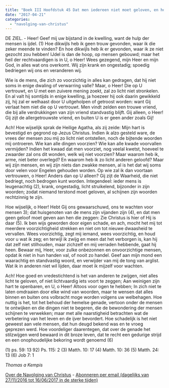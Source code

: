 ```yaml
---
title: "Boek III Hoofdstuk 45 Dat men iedereen niet moet geloven, en hoe licht men in woorden struikelt"
date: "2017-04-21"
categories: 
  - "navolging-van-christus"
---
```


DE ZIEL. - Heer! Geef mij uw bijstand in de kwelling, want de hulp der mensen is ijdel. (1) Hoe dikwijls heb ik geen trouw gevonden, waar ik die zeker meende te vinden? En hoe dikwijls heb ik er gevonden, waar ik ze niet gezocht zou hebben! IJdel is dan de hoop, op mensen gebouwd; maar het heil der rechtvaardigen is in U, o Heer! Wees gezegend, mijn Heer en mijn God, in alles wat ons overkomt. Wij zijn krank en ongestadig; spoedig bedriegen wij ons en veranderen wij.

Wie is de mens, die zich zo voorzichtig in alles kan gedragen, dat hij niet soms in enige dwaling of verwarring valle? Maar, o Heer! Die op U vertrouwt, en U met een zuivere mening zoekt, zal zo licht niet stronkelen. En al valt hij somtijds in enige kwelling, ja hoezeer hij ook daarin gewikkeld zij, hij zal er welhaast door U uitgeholpen of getroost worden: want Gij verlaat hem niet die op U vertrouwt. Men vindt zelden een trouwe vriend, die bij alle verdrukkingen van zijn vriend standvastig blijft. Gij alleen, o Heer! Gij zijt de allergetrouwste vriend, en buiten U is er geen ander zoals Gij!

Ach! Hoe wijselijk sprak de Heilige Agatha, als zij zeide: Mijn hart is bevestigd en gegrond op Jezus Christus. Indien ik alzo gesteld ware, de vrees der mensen zou mij zo licht niet ontstellen, noch de bijtende woorden mij ontroeren. Wie kan alle dingen voorzien? Wie kan alle kwade voorvallen vermijden? Indien het kwaad dat men voorziet, nog veelal kwetst, hoeveel te zwaarder zal ons dit wonden, welk wij niet voorzien? Maar waarom heb ik, arme, niet beter overlegd? En waarom heb ik zo licht anderen geloofd? Maar wij zijn mensen, en wij zijn niets dan zwakke mensen, al is het dat wij soms door velen voor Engelen gehouden worden. Op wie zal ik dan voortaan vertrouwen, o Heer! Anders dan op U alleen? Gij zijt de Waarheid, die niet bedriegt, noch bedrogen kunt worden. Integendeel: ieder mens is leugenachtig (2), krank, ongestadig, licht struikelend, bijzonder in zijn woorden; zodat niemand terstond moet geloven, al schijnen zijn woorden rechtzinnig te zijn.

Hoe wijselijk, o Heer! Hebt Gij ons gewaarschuwd, ons te wachten voor mensen 3); dat huisgenoten van de mens zijn vijanden zijn (4), en dat men geen geloof moet geven aan hen die zeggen: Zie Christus is hier of Hij is daar (5). Ik ben wijs geworden door eigen schade, en ach, mocht het mij tot meerdere voorzichtigheid strekken en niet om tot nieuwe dwaasheid te vervallen. Wees voorzichtig, zegt mij iemand, wees voorzichtig, en houd voor u wat ik zeg; en terwijl ik zwijg en meen dat het verborgen is, kan hij dat zelf niet stilhouden, maar zichzelf en mij verraden hebbende, gaat hij heen. Bewaar mij, Heer, voor zulke onbezonnen en onvoorzichtige mensen, opdat ik niet in hun handen val, of nooit zo handel. Geef aan mijn mond een waarachtig en standvastig woord, en verwijder van mij de tong van arglist. Wat ik in anderen niet wil lijden, daar moet ik mijzelf voor wachten.

Ach! Hoe goed en vredestichtend is het van anderen te zwijgen, niet alles licht te geloven, of niet lichtvaardig iets voort te zeggen; Aan weinigen zijn hart te openbaren, en U, o Heer! Altoos voor ogen te hebben; In zich niet te laten omdraaien door elke wind van woorden, maar te wensen dat alles binnen en buiten ons volbracht moge worden volgens uw welbehagen. Hoe nuttig is het, tot het behoud der hemelse genade, vertoon onder de mensen te ontwijken en die dingen niet te begeren, die de bewondering der mensen schijnen te verwekken; maar met alle naarstigheid betrachten wat de verbetering van het leven en de ijver bevordert. Hoe schadelijk is het niet geweest aan vele mensen, dat hun deugd bekend was en te vroeg geprezen werd. Hoe voordeliger daarentegen, dat over de genade het stilzwijgen werd bewaard in dit broze leven, dat te recht een gedurige strijd en een onophoudelijke bekoring wordt genoemd (6)

(1) ps. 59: 13 92) Ps. 115: 2 (3) Matth. 10: 17 (4) Matth. 10: 36 (5) Matth. 24: 13 (6) Job 7: 1

_Thomas a Kempis_

[Over de Navolging van Christus](/blog/de-navolging-van-christus-in-de-sterke-tijden/) - [Abonneren per email (dagelijks van 27/11/2016 tot 16/06/2017 in de sterke tijden)](http://eepurl.com/cg9VGT)
